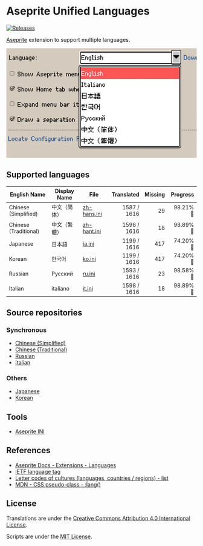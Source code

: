 # Aseprite Unified Languages

[![Releases](https://img.shields.io/github/v/release/aseprite-quest/aseprite-unified-languages)](https://github.com/aseprite-quest/aseprite-unified-languages/releases)

[Aseprite](https://github.com/aseprite/aseprite) extension to support multiple languages.

![product](docs/product.png)

## Supported languages

| English Name | Display Name | File | Translated | Missing | Progress |
|---|---|---|---:|---:|---:|
| Chinese (Simplified) | 中文（简体） | [zh-hans.ini](data/zh-hans.ini) | 1587 / 1616 | 29 | 98.21% 🚧 |
| Chinese (Traditional) | 中文（繁體） | [zh-hant.ini](data/zh-hant.ini) | 1598 / 1616 | 18 | 98.89% 🚧 |
| Japanese | 日本語 | [ja.ini](data/ja.ini) | 1199 / 1616 | 417 | 74.20% 🚧 |
| Korean | 한국어 | [ko.ini](data/ko.ini) | 1199 / 1616 | 417 | 74.20% 🚧 |
| Russian | Русский | [ru.ini](data/ru.ini) | 1593 / 1616 | 23 | 98.58% 🚧 |
| Italian | italiano | [it.ini](data/it.ini) | 1598 / 1616 | 18 | 98.89% 🚧 |

## Source repositories

### Synchronous

- [Chinese (Simplified)](https://github.com/aseprite-quest/aseprite-language-chinese-simplified)
- [Chinese (Traditional)](https://github.com/5idereal/Aseprite-Traditional-Chinese-Translation)
- [Russian](https://github.com/lufog/aseprite-language-russian)
- [Italian](https://github.com/FabianoIlCapo/aseprite_italian)

### Others

- [Japanese](https://wikiwiki.jp/aseprite/日本語化ファイルのダウンロード)
- [Korean](https://github.com/ImBada/Aseprite-Korean)

## Tools

- [Aseprite INI](https://github.com/aseprite-quest/aseprite-ini)

## References

- [Aseprite Docs - Extensions - Languages](https://aseprite.org/docs/extensions/languages)
- [IETF language tag](https://en.wikipedia.org/wiki/IETF_language_tag)
- [Letter codes of cultures (languages, countries / regions) - list](https://www.venea.net/web/culture_code)
- [MDN - CSS pseudo-class - :lang()](https://developer.mozilla.org/en-US/docs/Web/CSS/:lang)

## License

Translations are under the [Creative Commons Attribution 4.0 International License](data/LICENSE.txt).

Scripts are under the [MIT License](LICENSE).
